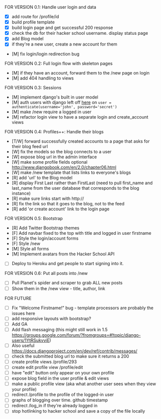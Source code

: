 FOR VERSION 0.1: Handle user login and data

- [x] add route for /profile/id
- [x] build profile template
- [x] build login page and get successful 200 response
- [x] check the db for their hacker school username. display status page
- [x] add Blog model
- [x] if they're a new user, create a new account for them
- [M] fix login/login redirection bug

FOR VERSION 0.2: Full login flow with skeleton pages
- [M] if they have an account, forward them to the /new page on login
- [M] add 404 handling to views

FOR VERSION 0.3: Sessions
- [M] implement django's built in user model
- [M] auth users with django left off [here](https://docs.djangoproject.com/en/dev/topics/auth/default/#topic-authorization) on `user = authenticate(username='john', password='secret')`
- [M] make /new require a logged in user
- [M] refactor login view to have a separate login and create_account views

FOR VERSION 0.4: Profiles++: Handle their blogs
- [T/W] forward successfully created accounts to a page that asks for their blog feed url
- [W] fix the models so the blog connects to a user
- [W] expose blog url in the admin interface
- [W] make some profile fields optional http://www.djangobook.com/en/2.0/chapter06.html
- [W] make /new template that lists links to everyone's blogs
- [R] add 'url' to the Blog model
- [R] display First Last rather than FirstLast (need to pull first_name and last_name from the user database that corresponds to the blog instance)
- [R] make sure links start with http://
- [R] fix the link so that it goes to the blog, not to the feed
- [R] add 'or create account' link to the login page

FOR VERSION 0.5: Bootstrap
- [R] Add Twitter Bootstrap themes
- [F] Add navbar fixed to the top with title and logged in user firstname
- [F] Style the login/account forms
- [F] Style /new
- [M] Style all forms
- [M] Implement avatars from the Hacker School API
- [ ] Deploy to Heroku and get people to start signing into it. 

FOR VERSION 0.6: Put all posts into /new
- [ ] Pull Planet's spider and scraper to grab ALL new posts
- [ ] Show them in the /new view - title, author, link

FOR FUTURE
- [ ] Fix "Welcome Firstname!" bug - template processors are probably the issues here
- [ ] add responsive layouts with bootstrap?
- [ ] Add GA
- [ ] Add flash messaging (this might still work in 1.5 https://groups.google.com/forum/?fromgroups=#!topic/django-users/1YtRSukvviE)
- [ ] Also useful https://docs.djangoproject.com/en/dev/ref/contrib/messages/
- [ ] check the submitted blog url to make sure it returns a 200
- [ ] create profile views /profile/293
- [ ] create edit profile view /profile/edit
- [ ] have "edit" button only appear on your own profile
- [ ] expose blog field in the user profile & edit views
- [ ] make a public profile view (aka what another user sees when they view your profile)
- [ ] redirect /profile to the profile of the logged-in user
- [ ] graphs of blogging over time. github timestamp
- [ ] redirect /log_in if they're already logged in
- [ ] stop hotlinking to hacker school and save a copy of the file locally

